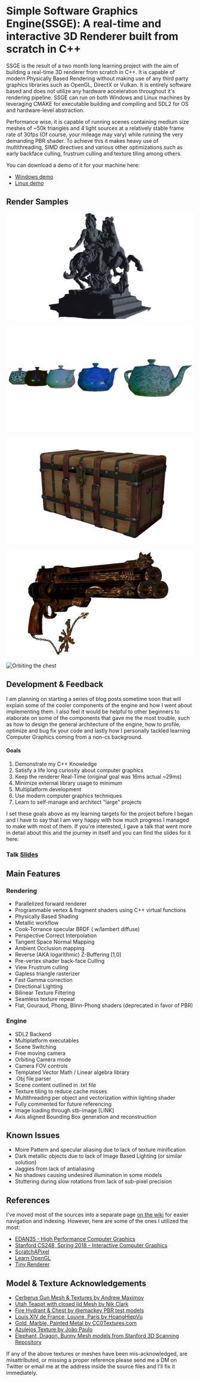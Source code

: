 # Simple Software Graphics Engine(SSGE): A real-time and interactive 3D Renderer built from scratch in C++

SSGE is the result of a two month long learning project with the aim of building a real-time 3D renderer from scratch in C++. It is capable of modern Physically Based Rendering without making use of any third party graphics libraries such as OpenGL, DirectX or Vulkan. It is entirely software based and does not utilize any hardware acceleration throughout it's rendering pipeline. SSGE can run on both Windows and Linux machines by leveraging CMAKE for executable building and compiling and SDL2 for OS and hardware-level abstraction.

Performance wise, it is capable of running scenes containing medium size meshes of ~50k triangles and 4 light sources at a relatively stable frame rate of 30fps (Of course, your mileage may vary) while running the very demanding PBR shader. To achieve this it makes heavy use of multithreading, SIMD directives and various other optimizations such as early backface culling, frustrum culling and texture tiling among others.

You can download a demo of it for your machine here:

* [Windows demo](https://drive.google.com/drive/folders/1IlvRr0weQiB42MVNkHjej-9scYlN7rdb)
* [Linux demo](https://drive.google.com/drive/folders/1IlvRr0weQiB42MVNkHjej-9scYlN7rdb)

## Render Samples

![Louis XIV de France, Louvre, Paris. Scan by HoangHiepVu](https://raw.githubusercontent.com/Angelo1211/SoftwareRenderer/gh-pages/Images/SoftwareRenderer_062.png)

![Utah teapots with 5 different materials](https://raw.githubusercontent.com/Angelo1211/SoftwareRenderer/gh-pages/Images/IntroTeapots.png)

![Chest PBR Test model from @Emackey](https://raw.githubusercontent.com/Angelo1211/SoftwareRenderer/gh-pages/Images/SoftwareRenderer_064.png)

![Cerberus PBR test model by Andrew Maximov](https://raw.githubusercontent.com/Angelo1211/SoftwareRenderer/gh-pages/Images/SoftwareRenderer_057.png)   

![Orbiting the chest](https://github.com/Angelo1211/SoftwareRenderer/blob/gh-pages/Images/chest2.gif?raw=true)


## Development & Feedback

I am planning on starting a series of blog posts sometime soon that will explain some of the cooler components of the engine and how I went about implementing them. I also feel it would be helpful to other beginners to elaborate on some of the components that gave me the most trouble, such as how to design the general architecture of the engine, how to profile, optimize and bug fix your code and lastly how I personally tackled learning Computer Graphics coming from a non-cs background. 

#### Goals
1. Demonstrate my C++ Knowledge
2. Satisfy a life long curiosity about computer graphics
3. Keep the renderer Real-Time (original goal was 16ms actual ~29ms)
4. Minimize external library usage to minimum
5. Multiplatform development
6. Use modern computer graphics techniques
7. Learn to self-manage and architect "large" projects

I set these goals above as my learning targets for the project before I began and I have to say that I am very happy with how much progress I managed to make with most of them. If you're interested, I gave a talk that went more in detail about this and the journey in itself and you can find the slides for it here:

### Talk [Slides](https://docs.google.com/presentation/d/e/2PACX-1vTHXIVnes1OMQwN2EEg8sRDp4TVkgDd3IsLrV8Rdxzk-YlKkhn0JzzeOTrtS6lqpmT1shfQzxf5UGiF/pub?start=false&loop=false&delayms=3000)

## Main Features

### Rendering 

* Parallelized forward renderer
* Programmable vertex & fragment shaders using C++ virtual functions
* Physically Based Shading 
* Metallic workflow 
* Cook-Torrance specular BRDF ( w/lambert diffuse)
* Perspective Correct Interpolation
* Tangent Space Normal Mapping
* Ambient Occlusion mapping
* Reverse (AKA logarithmic) Z-Buffering [1,0]
* Pre-vertex shader back-face Culling
* View Frustrum culling
* Gapless triangle rasterizer 
* Fast Gamma correction
* Directional Lighting
* Bilinear Texture Filtering
* Seamless texture repeat
* Flat, Gouraud, Phong, Blinn-Phong shaders (deprecated in favor of PBR)

### Engine

* SDL2 Backend
* Multiplatform executables
* Scene Switching
* Free moving camera 
* Orbiting Camera mode 
* Camera FOV controls
* Templated Vector Math / Linear algebra library 
* .Obj file parser
* Scene content outlined in .txt file
* Texture tiling to reduce cache misses
* Multithreading per object and vectorization within lighting shader
* Fully commented for future referencing
* Image loading through stb-image [LINK]
* Axis aligned Bounding Box generation and reconstruction

## Known Issues

* Moire Pattern and specular aliasing due to lack of texture minification
* Dark metallic objects due to lack of Image Based Lighting (or similar solution)
* Jaggies from lack of antialiasing 
* No shadows causing undesired illumination in some models
* Stuttering during slow rotations from lack of sub-pixel precision 


## References

I've moved most of the sources into a separate page [on the wiki](https://github.com/Angelo1211/SoftwareRenderer/wiki/References-&-Sources-Categorized) for easier navigation and indexing. However, here are some of the ones I utilized the most:

* [EDAN35 - High Performance Computer Graphics](http://cs.lth.se/edan35/)
* [Stanford CS248, Spring 2018 - Interactive Computer Graphics](http://graphics.stanford.edu/courses/cs248-18-spring/)
* [ScratchAPixel](https://www.scratchapixel.com/)
* [Learn OpenGL](https://learnopengl.com/Introduction)
* [Tiny Renderer](https://github.com/ssloy/tinyrenderer)

## Model & Texture Acknowledgements

* [Cerberus Gun Mesh & Textures by Andrew Maximov](http://artisaverb.info/Cerberus.html)
* [Utah Teapot with closed lid Mesh by Nik Clark](https://en.wikipedia.org/wiki/Utah_teapot#/media/File:Utah_teapot_(solid).stl)
* [Fire Hydrant & Chest by @emackey PBR test models](https://emackey.github.io/testing-pbr/)
* [Louis XIV de France, Louvre, Paris by HoangHiepVu](https://sketchfab.com/models/a0cc0e7eee384c99838dff2857b8158c)
* [Gold, Marble, Painted Metal by CC0Textures.com](https://cc0textures.com/home)
* [Azulejos Texture by João Paulo](https://3dtextures.me/2018/07/09/azulejos-tiles-001/)
* [Elephant, Dragon, Bunny Mesh models from Stanford 3D Scanning Repository](http://graphics.stanford.edu/data/3Dscanrep/)

If any of the above textures or meshes have been mis-acknowledged, are misattributed, or missing a proper reference please send me a DM on Twitter or email me at the address inside the source files and I'll fix it immediately.








